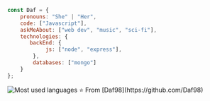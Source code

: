 ```javascript
const Daf = {
    pronouns: "She" | "Her",
    code: ["Javascript"],
    askMeAbout: ["web dev", "music", "sci-fi"],
    technologies: {
       backEnd: {
            js: ["node", "express"],
        },
        databases: ["mongo"]
    }
};
```
<img style="align:center" src="https://github-readme-stats.vercel.app/api/top-langs/?username=Daf98&theme=tokyonight" alt="Most used languages">
⭐️ From [Daf98](https://github.com/Daf98)
